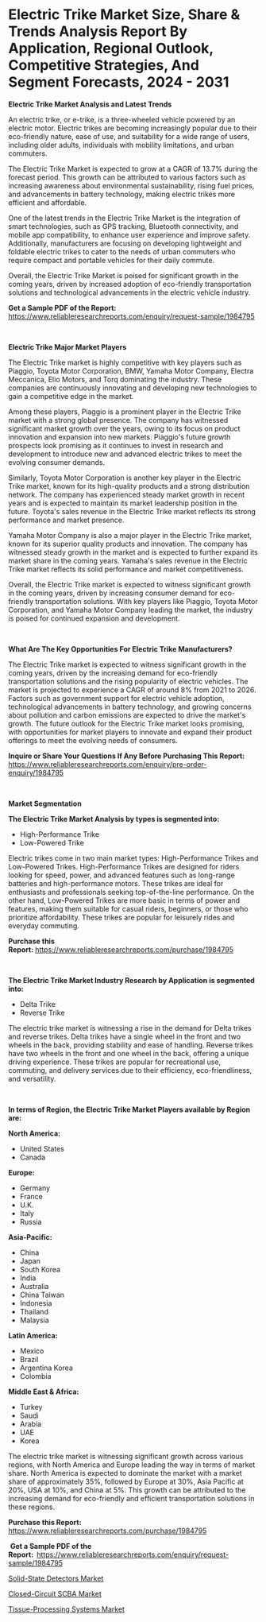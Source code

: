 <p><h1>Electric Trike Market Size, Share & Trends Analysis Report By Application, Regional Outlook, Competitive Strategies, And Segment Forecasts, 2024 - 2031</h1></p><p><strong>Electric Trike Market Analysis and Latest Trends</strong></p>
<p><p>An electric trike, or e-trike, is a three-wheeled vehicle powered by an electric motor. Electric trikes are becoming increasingly popular due to their eco-friendly nature, ease of use, and suitability for a wide range of users, including older adults, individuals with mobility limitations, and urban commuters.</p><p>The Electric Trike Market is expected to grow at a CAGR of 13.7% during the forecast period. This growth can be attributed to various factors such as increasing awareness about environmental sustainability, rising fuel prices, and advancements in battery technology, making electric trikes more efficient and affordable.</p><p>One of the latest trends in the Electric Trike Market is the integration of smart technologies, such as GPS tracking, Bluetooth connectivity, and mobile app compatibility, to enhance user experience and improve safety. Additionally, manufacturers are focusing on developing lightweight and foldable electric trikes to cater to the needs of urban commuters who require compact and portable vehicles for their daily commute.</p><p>Overall, the Electric Trike Market is poised for significant growth in the coming years, driven by increased adoption of eco-friendly transportation solutions and technological advancements in the electric vehicle industry.</p></p>
<p><strong>Get a Sample PDF of the Report:&nbsp;</strong> <a href="https://www.reliableresearchreports.com/enquiry/request-sample/1984795">https://www.reliableresearchreports.com/enquiry/request-sample/1984795</a></p>
<p>&nbsp;</p>
<p><strong>Electric Trike Major Market Players</strong></p>
<p><p>The Electric Trike market is highly competitive with key players such as Piaggio, Toyota Motor Corporation, BMW, Yamaha Motor Company, Electra Meccanica, Elio Motors, and Torq dominating the industry. These companies are continuously innovating and developing new technologies to gain a competitive edge in the market.</p><p>Among these players, Piaggio is a prominent player in the Electric Trike market with a strong global presence. The company has witnessed significant market growth over the years, owing to its focus on product innovation and expansion into new markets. Piaggio's future growth prospects look promising as it continues to invest in research and development to introduce new and advanced electric trikes to meet the evolving consumer demands.</p><p>Similarly, Toyota Motor Corporation is another key player in the Electric Trike market, known for its high-quality products and a strong distribution network. The company has experienced steady market growth in recent years and is expected to maintain its market leadership position in the future. Toyota's sales revenue in the Electric Trike market reflects its strong performance and market presence.</p><p>Yamaha Motor Company is also a major player in the Electric Trike market, known for its superior quality products and innovation. The company has witnessed steady growth in the market and is expected to further expand its market share in the coming years. Yamaha's sales revenue in the Electric Trike market reflects its solid performance and market competitiveness.</p><p>Overall, the Electric Trike market is expected to witness significant growth in the coming years, driven by increasing consumer demand for eco-friendly transportation solutions. With key players like Piaggio, Toyota Motor Corporation, and Yamaha Motor Company leading the market, the industry is poised for continued expansion and development.</p></p>
<p>&nbsp;</p>
<p><strong>What Are The Key Opportunities For Electric Trike Manufacturers?</strong></p>
<p><p>The Electric Trike market is expected to witness significant growth in the coming years, driven by the increasing demand for eco-friendly transportation solutions and the rising popularity of electric vehicles. The market is projected to experience a CAGR of around 8% from 2021 to 2026. Factors such as government support for electric vehicle adoption, technological advancements in battery technology, and growing concerns about pollution and carbon emissions are expected to drive the market's growth. The future outlook for the Electric Trike market looks promising, with opportunities for market players to innovate and expand their product offerings to meet the evolving needs of consumers.</p></p>
<p><strong>Inquire or Share Your Questions If Any Before Purchasing This Report:</strong> <a href="https://www.reliableresearchreports.com/enquiry/pre-order-enquiry/1984795">https://www.reliableresearchreports.com/enquiry/pre-order-enquiry/1984795</a></p>
<p>&nbsp;</p>
<p><strong>Market Segmentation</strong></p>
<p><strong>The Electric Trike Market Analysis by types is segmented into:</strong></p>
<p><ul><li>High-Performance Trike</li><li>Low-Powered Trike</li></ul></p>
<p><p>Electric trikes come in two main market types: High-Performance Trikes and Low-Powered Trikes. High-Performance Trikes are designed for riders looking for speed, power, and advanced features such as long-range batteries and high-performance motors. These trikes are ideal for enthusiasts and professionals seeking top-of-the-line performance. On the other hand, Low-Powered Trikes are more basic in terms of power and features, making them suitable for casual riders, beginners, or those who prioritize affordability. These trikes are popular for leisurely rides and everyday commuting.</p></p>
<p><strong>Purchase this Report:&nbsp;</strong><a href="https://www.reliableresearchreports.com/purchase/1984795">https://www.reliableresearchreports.com/purchase/1984795</a></p>
<p>&nbsp;</p>
<p><strong>The Electric Trike Market Industry Research by Application is segmented into:</strong></p>
<p><ul><li>Delta Trike</li><li>Reverse Trike</li></ul></p>
<p><p>The electric trike market is witnessing a rise in the demand for Delta trikes and reverse trikes. Delta trikes have a single wheel in the front and two wheels in the back, providing stability and ease of handling. Reverse trikes have two wheels in the front and one wheel in the back, offering a unique driving experience. These trikes are popular for recreational use, commuting, and delivery services due to their efficiency, eco-friendliness, and versatility.</p></p>
<p>&nbsp;</p>
<p><strong>In terms of Region, the Electric Trike Market Players available by Region are:</strong></p>
<p>
    <p> <strong> North America: </strong>
        <ul>
            <li>United States</li>
            <li>Canada</li>
        </ul>
        </p> 
    <p> <strong> Europe: </strong>
        <ul>
            <li>Germany</li>
            <li>France</li>
            <li>U.K.</li>
            <li>Italy</li>
            <li>Russia</li>
        </ul>
        </p> 
    <p> <strong> Asia-Pacific: </strong>
        <ul>
            <li>China</li>
            <li>Japan</li>
            <li>South Korea</li>
            <li>India</li>
            <li>Australia</li>
            <li>China Taiwan</li>
            <li>Indonesia</li>
            <li>Thailand</li>
            <li>Malaysia</li>
        </ul>
        </p> 
    <p> <strong> Latin America: </strong>
        <ul>
            <li>Mexico</li>
            <li>Brazil</li>
            <li>Argentina Korea</li>
            <li>Colombia</li>
        </ul>
        </p> 
    <p> <strong> Middle East & Africa: </strong>
        <ul>
            <li>Turkey</li>
            <li>Saudi</li>
            <li>Arabia</li>
            <li>UAE</li>
            <li>Korea</li>
        </ul>
    </p>
    </p>
<p><p>The electric trike market is witnessing significant growth across various regions, with North America and Europe leading the way in terms of market share. North America is expected to dominate the market with a market share of approximately 35%, followed by Europe at 30%, Asia Pacific at 20%, USA at 10%, and China at 5%. This growth can be attributed to the increasing demand for eco-friendly and efficient transportation solutions in these regions.</p></p>
<p><strong>Purchase this Report: </strong><a href="https://www.reliableresearchreports.com/purchase/1984795">https://www.reliableresearchreports.com/purchase/1984795</a></p>
<p>&nbsp;<strong>Get a Sample PDF of the Report:&nbsp;&nbsp;</strong><a href="https://www.reliableresearchreports.com/enquiry/request-sample/1984795">https://www.reliableresearchreports.com/enquiry/request-sample/1984795</a></p>
<p><strong></strong></p>
<p><p><a href="https://view.publitas.com/reportprime-1/insights-into-solid-state-detectors-market-size-analysing-market-share-trends-and-growth-from-2023-to-2030/">Solid-State Detectors Market</a></p><p><a href="https://view.publitas.com/reportprime-1/closed-circuit-scba-market-size-share-trends-analysis-report-by-application-regional-outlook-competitive-strategies-and-segment-forecasts-2023-2030/">Closed-Circuit SCBA Market</a></p><p><a href="https://view.publitas.com/reportprime-1/tissue-processing-systems-market-size-2023-2030-global-industrial-analysis-key-geographical-regions-market-share-top-key-players-product-types-and-forecast-research-report/">Tissue-Processing Systems Market</a></p></p>